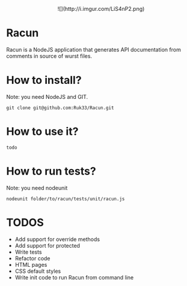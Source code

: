 <center>![](http://i.imgur.com/LiS4nP2.png)</center>

Racun
=====

Racun is a NodeJS application that generates API documentation from comments in source of wurst files.

How to install?
===============

Note: you need NodeJS and GIT.

	git clone git@github.com:Ruk33/Racun.git

How to use it?
==============

	todo

How to run tests?
=================

Note: you need nodeunit

	nodeunit folder/to/racun/tests/unit/racun.js

TODOS
=====

* Add support for override methods
* Add support for protected
* Write tests
* Refactor code
* HTML pages
* CSS default styles
* Write init code to run Racun from command line